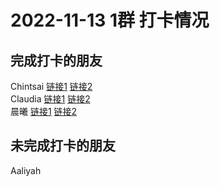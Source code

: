# 2022-11-13 1群 打卡情况
## 完成打卡的朋友
Chintsai [链接1](http://mmbiz.qpic.cn/mmbiz_jpg/fKBOEML39zr6VYuViavHVibWFQHaK7ACeMKv7NW7FuXXjCKhK4hpFbtl4W9iavhriaV6dFdiapcWA8M1G12mI7u5hxQ/0) [链接2](http://mmbiz.qpic.cn/mmbiz_jpg/fKBOEML39zr6VYuViavHVibWFQHaK7ACeMtLp2c3PJcT3AwMYKSEnv1hcNjV0gOfOKtEPRuz7EbhN3w5eLCKBbhA/0) <br>Claudia [链接1](http://mmbiz.qpic.cn/mmbiz_jpg/EqM704vBbWCdH1lnL8uuZs0Sz7tP2WVFXa6txj42coYPiaoCFicnmGvztF7MKYFiaM53oZzILhscnlmHjBLIa8KHQ/0) [链接2](http://mmbiz.qpic.cn/mmbiz_jpg/EqM704vBbWCdH1lnL8uuZs0Sz7tP2WVFU2RLDUYWNXyAsIehetiblHzdCibmXEzx0hQnesdQribeiazcxRR3pMiaOxg/0) <br>晨曦 [链接1](http://mmbiz.qpic.cn/mmbiz_jpg/4rYayDxu0jUMru5khdAwoE3Rz2S3qfvqtSVzDzrS1AHuRib4g9sgfFhDFCQuiaTafGtmwicbzRfUibr5ib6VJaeBmgA/0) [链接2](http://mmbiz.qpic.cn/mmbiz_jpg/4rYayDxu0jUMru5khdAwoE3Rz2S3qfvqpghMr7GJ5ibgSVMDpl8Qb7UictOIibgXgEKxiaZCib9py022kEpeyFbLvow/0) <br>
## 未完成打卡的朋友
Aaliyah


